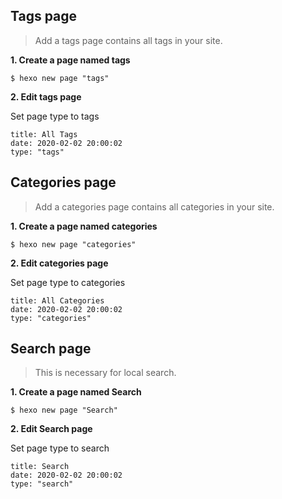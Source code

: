 ## Tags page
>Add a tags page contains all tags in your site.

**1. Create a page named tags**
```
$ hexo new page "tags"
```
**2. Edit tags page**

Set page type to tags
```
title: All Tags
date: 2020-02-02 20:00:02
type: "tags"
```

## Categories page
>Add a categories page contains all categories in your site.

**1. Create a page named categories**
```
$ hexo new page "categories"
```
**2. Edit categories page**

Set page type to categories
```
title: All Categories
date: 2020-02-02 20:00:02
type: "categories"
```

## Search page
>This is necessary for local search.

**1. Create a page named Search**
```
$ hexo new page "Search"
```
**2. Edit Search page**

Set page type to search
```
title: Search
date: 2020-02-02 20:00:02
type: "search"
```